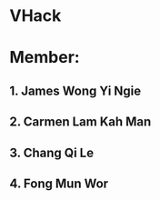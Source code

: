 # VHack
# Member: 
## 1. James Wong Yi Ngie
## 2. Carmen Lam Kah Man
## 3. Chang Qi Le
## 4. Fong Mun Wor

